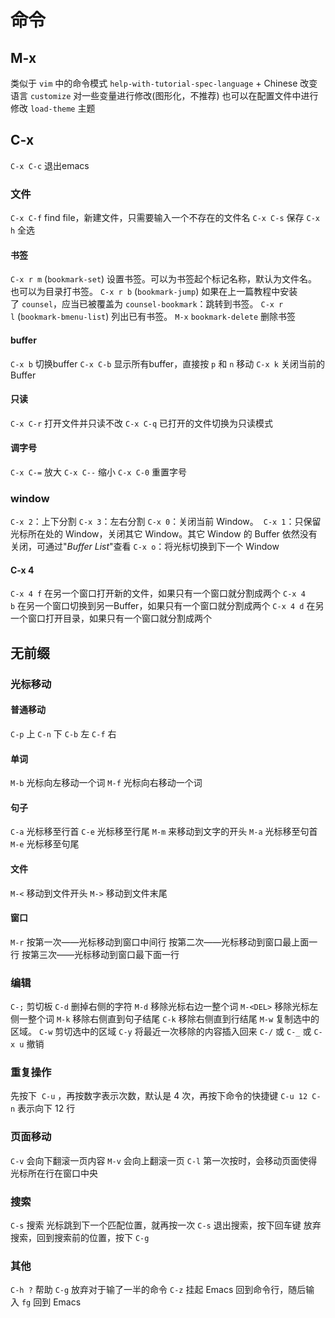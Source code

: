 # 命令
## M-x
类似于 `vim` 中的命令模式
`help-with-tutorial-spec-language` + Chinese  改变语言
`customize` 对一些变量进行修改(图形化，不推荐)
	也可以在配置文件中进行修改
`load-theme` 主题
## C-x
`C-x C-c` 退出emacs
### 文件
`C-x C-f` find file，新建文件，只需要输入一个不存在的文件名
`C-x C-s` 保存
`C-x h` 全选
#### 书签
`C-x r m` (`bookmark-set`) 设置书签。可以为书签起个标记名称，默认为文件名。也可以为目录打书签。
`C-x r b` (`bookmark-jump`) 如果在上一篇教程中安装了 `counsel`，应当已被覆盖为 `counsel-bookmark`：跳转到书签。
`C-x r l` (`bookmark-bmenu-list`) 列出已有书签。
`M-x` `bookmark-delete` 删除书签
#### buffer
`C-x b` 切换buffer
`C-x C-b` 显示所有buffer，直接按 `p` 和 `n` 移动
`C-x k` 关闭当前的 Buffer
#### 只读
`C-x C-r` 打开文件并只读不改
`C-x C-q` 已打开的文件切换为只读模式
#### 调字号
`C-x C-=` 放大
`C-x C--` 缩小
`C-x C-0` 重置字号
### window
`C-x 2`：上下分割
`C-x 3`：左右分割
`C-x 0`：关闭当前 Window。 
`C-x 1`：只保留光标所在处的 Window，关闭其它 Window。其它 Window 的 Buffer 依然没有关闭，可通过"*Buffer List*"查看
`C-x o`：将光标切换到下一个 Window
#### C-x 4
`C-x 4 f` 在另一个窗口打开新的文件，如果只有一个窗口就分割成两个
`C-x 4 b` 在另一个窗口切换到另一Buffer，如果只有一个窗口就分割成两个
`C-x 4 d` 在另一个窗口打开目录，如果只有一个窗口就分割成两个

## 无前缀
### 光标移动
#### 普通移动
`C-p` 上
`C-n` 下
`C-b` 左
`C-f` 右
#### 单词
`M-b` 光标向左移动一个词
`M-f` 光标向右移动一个词
#### 句子
`C-a` 光标移至行首
`C-e` 光标移至行尾
`M-m` 来移动到文字的开头
`M-a` 光标移至句首
`M-e` 光标移至句尾
#### 文件
`M-<` 移动到文件开头
`M->` 移动到文件末尾
#### 窗口
`M-r` 按第一次——光标移动到窗口中间行
	按第二次——光标移动到窗口最上面一行
	按第三次——光标移动到窗口最下面一行
### 编辑
`C-;` 剪切板
`C-d` 删掉右侧的字符
`M-d` 移除光标右边一整个词
`M-<DEL>` 移除光标左侧一整个词
`M-k` 移除右侧直到句子结尾
`C-k` 移除右侧直到行结尾
`M-w` 复制选中的区域。
`C-w` 剪切选中的区域
`C-y` 将最近一次移除的内容插入回来
`C-/` 或 `C-_` 或 `C-x u` 撤销
### 重复操作
先按下  `C-u` ，再按数字表示次数，默认是 4 次，再按下命令的快捷键
	`C-u 12 C-n` 表示向下 12 行
### 页面移动
`C-v` 会向下翻滚一页内容
`M-v` 会向上翻滚一页
`C-l` 第一次按时，会移动页面使得光标所在行在窗口中央
### 搜索
`C-s` 搜索
	光标跳到下一个匹配位置，就再按一次 `C-s`
	退出搜索，按下回车键
	放弃搜索，回到搜索前的位置，按下 `C-g`
### 其他
`C-h ?` 帮助
`C-g` 放弃对于输了一半的命令
`C-z` 挂起 Emacs 回到命令行，随后输入 `fg` 回到 Emacs